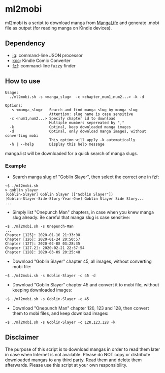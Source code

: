 ml2mobi
=======

ml2mobi is a script to download manga from [MangaLife](https://manga4life.com/) and generate .mobi file as output (for reading manga on Kindle devices).

## Dependency

- [jq](https://stedolan.github.io/jq/download/): command-line JSON processor
- [kcc](https://github.com/ciromattia/kcc): Kindle Comic Converter
- [fzf](https://github.com/junegunn/fzf): command-line fuzzy finder

## How to use

```
Usage:
  ./ml2mobi.sh -s <manga_slug>  -c <chapter_num1,num2...> -k -d

Options:
  -s <manga_slug>   Search and find manga slug by manga slug
                    Attention: slug name is case sensitive
  -c <num1,num2...> Specify chapter id to download
                    Multiple numbers sepereated by ","
  -k                Optinal, keep downloaded manga images
  -d                Optinal, only download manga images, without converting mobi
                    This option will apply -k automatically
  -h | --help       Display this help message
```
manga.list will be downloaded for a quick search of manga slugs.

### Example

- Search manga slug of "Goblin Slayer", then select the correct one in fzf:

```
~$ ./ml2mobi.sh
> goblin slayer
[Goblin-Slayer] Goblin Slayer (["Goblin Slayer"])
[Goblin-Slayer-Side-Story-Year-One] Goblin Slayer Side Story...
...
```

- Simply list "Onepunch Man" chapters, in case when you knew manga slug already. Be careful that manga slug is case sensitive:

```
~$ ./ml2mobi.sh -s Onepunch-Man
...
Chapter [125]: 2020-01-10 21:33:08
Chapter [126]: 2020-01-24 20:50:57
Chapter [127]: 2020-02-08 03:28:35
Chapter [127.2]: 2020-02-21 22:57:54
Chapter [128]: 2020-03-09 20:25:48
```

- Download "Goblin Slayer" chapter 45, all images, without converting mobi file:

```
~$ ./ml2mobi.sh -s Goblin-Slayer -c 45 -d
```

- Download "Goblin Slayer" chapter 45 and convert it to mobi file, without keeping downloaded images:

```
~$ ./ml2mobi.sh -s Goblin-Slayer -c 45
```

- Download "Onepunch Man" chapter 120, 123 and 128, then convert them to mobi files, and keep download images:

```
~$ ./ml2mobi.sh -s Goblin-Slayer -c 120,123,128 -k
```

## Disclaimer

The purpose of this script is to download mangas in order to read them later in case when Internet is not available. Please do NOT copy or distribute downloaded mangas to any third party. Read them and delete them afterwards. Please use this script at your own responsibility.
